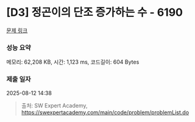 # [D3] 정곤이의 단조 증가하는 수 - 6190 

[문제 링크](https://swexpertacademy.com/main/code/problem/problemDetail.do?contestProbId=AWcPjEuKAFgDFAU4) 

### 성능 요약

메모리: 62,208 KB, 시간: 1,123 ms, 코드길이: 604 Bytes

### 제출 일자

2025-08-12 14:38



> 출처: SW Expert Academy, https://swexpertacademy.com/main/code/problem/problemList.do